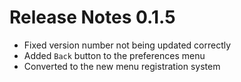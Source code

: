 ﻿# Release Notes 0.1.5

- Fixed version number not being updated correctly
- Added `Back` button to the preferences menu
- Converted to the new menu registration system